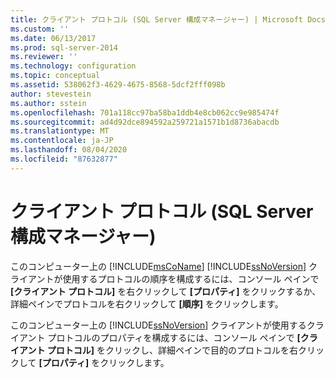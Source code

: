 ```yaml
---
title: クライアント プロトコル (SQL Server 構成マネージャー) | Microsoft Docs
ms.custom: ''
ms.date: 06/13/2017
ms.prod: sql-server-2014
ms.reviewer: ''
ms.technology: configuration
ms.topic: conceptual
ms.assetid: 538062f3-4629-4675-8568-5dcf2fff098b
author: stevestein
ms.author: sstein
ms.openlocfilehash: 701a118cc97ba58ba1ddb4e8cb062cc9e985474f
ms.sourcegitcommit: ad4d92dce894592a259721a1571b1d8736abacdb
ms.translationtype: MT
ms.contentlocale: ja-JP
ms.lasthandoff: 08/04/2020
ms.locfileid: "87632877"
---
```

# <a name="client-protocols-sql-server-configuration-manager"></a>クライアント プロトコル (SQL Server 構成マネージャー)
  このコンピューター上の [!INCLUDE[msCoName](../../includes/msconame-md.md)] [!INCLUDE[ssNoVersion](../../includes/ssnoversion-md.md)] クライアントが使用するプロトコルの順序を構成するには、コンソール ペインで **[クライアント プロトコル]** を右クリックして **[プロパティ]** をクリックするか、詳細ペインでプロトコルを右クリックして **[順序]** をクリックします。  
  
 このコンピューター上の [!INCLUDE[ssNoVersion](../../includes/ssnoversion-md.md)] クライアントが使用するクライアント プロトコルのプロパティを構成するには、コンソール ペインで **[クライアント プロトコル]** をクリックし、詳細ペインで目的のプロトコルを右クリックして **[プロパティ]** をクリックします。  
  
  
